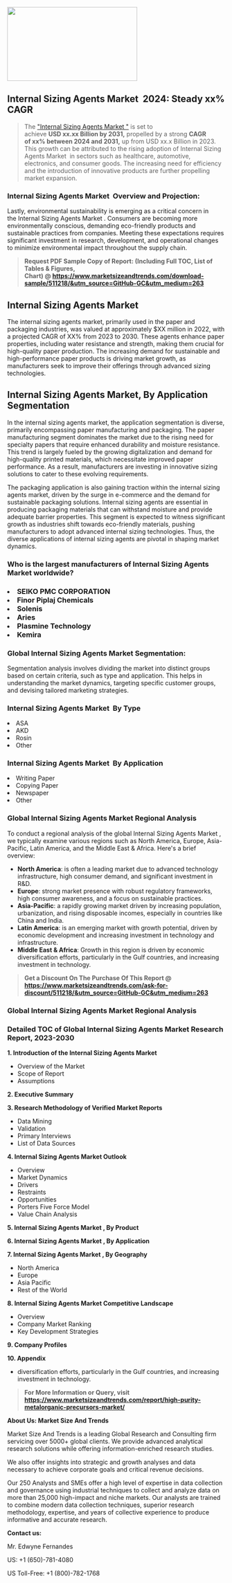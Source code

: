 <p><img class="alignnone size-medium wp-image-20088" src="https://ffe5etoiles.com/wp-content/uploads/2024/12/MST1-300x171.png" alt="" width="300" height="171" /></p><h2 id="ember46" class="ember-view reader-text-block__heading-2">Internal Sizing Agents Market &nbsp;2024: Steady&nbsp;xx% CAGR</h2><blockquote id="ember47" class="ember-view reader-text-block__blockquote">The&nbsp;<a class="app-aware-link " href="https://www.marketsizeandtrends.com/download-sample/511218/&utm_source=GitHub-GC&utm_medium=263" target="_blank" data-test-app-aware-link="">"Internal Sizing Agents Market "</a>&nbsp;is set to achieve&nbsp;<strong>USD&nbsp;xx.xx&nbsp;Billion by 2031,</strong>&nbsp;propelled by a strong&nbsp;<strong>CAGR of&nbsp;xx% between 2024 and 2031,</strong>&nbsp;up from USD xx.x Billion in 2023. This growth can be attributed to the rising adoption of&nbsp;Internal Sizing Agents Market &nbsp;in sectors such as healthcare, automotive, electronics, and consumer goods. The increasing need for efficiency and the introduction of innovative products are further propelling market expansion.</blockquote><h3 id="ember48" class="ember-view reader-text-block__heading-3">Internal Sizing Agents Market &nbsp;Overview and Projection:</h3><p id="ember49" class="ember-view reader-text-block__paragraph">Lastly, environmental sustainability is emerging as a critical concern in the&nbsp;Internal Sizing Agents Market . Consumers are becoming more environmentally conscious, demanding eco-friendly products and sustainable practices from companies. Meeting these expectations requires significant investment in research, development, and operational changes to minimize environmental impact throughout the supply chain.</p><blockquote id="ember50" class="ember-view reader-text-block__blockquote"><strong>Request PDF Sample Copy of Report: (Including Full TOC, List of Tables &amp; Figures, Chart)&nbsp;@&nbsp;<strong><a href="https://www.marketsizeandtrends.com/download-sample/511218/&utm_source=GitHub-GC&utm_medium=263" target="_blank">https://www.marketsizeandtrends.com/download-sample/511218/&utm_source=GitHub-GC&utm_medium=263</a></strong></strong></blockquote><h3 class=""> <h2>Internal Sizing Agents Market</h2><p>The internal sizing agents market, primarily used in the paper and packaging industries, was valued at approximately $XX million in 2022, with a projected CAGR of XX% from 2023 to 2030. These agents enhance paper properties, including water resistance and strength, making them crucial for high-quality paper production. The increasing demand for sustainable and high-performance paper products is driving market growth, as manufacturers seek to improve their offerings through advanced sizing technologies.</p><h2>Internal Sizing Agents Market, By Application Segmentation</h2><p>In the internal sizing agents market, the application segmentation is diverse, primarily encompassing paper manufacturing and packaging. The paper manufacturing segment dominates the market due to the rising need for specialty papers that require enhanced durability and moisture resistance. This trend is largely fueled by the growing digitalization and demand for high-quality printed materials, which necessitate improved paper performance. As a result, manufacturers are investing in innovative sizing solutions to cater to these evolving requirements.</p><p>The packaging application is also gaining traction within the internal sizing agents market, driven by the surge in e-commerce and the demand for sustainable packaging solutions. Internal sizing agents are essential in producing packaging materials that can withstand moisture and provide adequate barrier properties. This segment is expected to witness significant growth as industries shift towards eco-friendly materials, pushing manufacturers to adopt advanced internal sizing technologies. Thus, the diverse applications of internal sizing agents are pivotal in shaping market dynamics.</p></h3><h3 id="" class="">Who is the largest manufacturers of&nbsp;Internal Sizing Agents Market worldwide?</h3><h3 class=""></Li><Li>SEIKO PMC CORPORATION</Li><Li> Finor Piplaj Chemicals</Li><Li> Solenis</Li><Li> Aries</Li><Li> Plasmine Technology</Li><Li> Kemira</h3><h3 id="ember53" class="ember-view reader-text-block__heading-3">Global&nbsp;Internal Sizing Agents Market Segmentation:</h3><p id="ember54" class="ember-view reader-text-block__paragraph">Segmentation analysis involves dividing the market into distinct groups based on certain criteria, such as type and application. This helps in understanding the market dynamics, targeting specific customer groups, and devising tailored marketing strategies.</p><h3 id="" class="">Internal Sizing Agents Market &nbsp;By Type</h3><p></Li><Li>ASA</Li><Li> AKD</Li><Li> Rosin</Li><Li> Other</p><h3 id="" class="">Internal Sizing Agents Market &nbsp;By Application</h3><p class=""></Li><Li>Writing Paper</Li><Li> Copying Paper</Li><Li> Newspaper</Li><Li> Other</p><h3 id="ember62" class="ember-view reader-text-block__heading-3">Global Internal Sizing Agents Market Regional Analysis</h3><p id="ember63" class="ember-view reader-text-block__paragraph">To conduct a regional analysis of the global Internal Sizing Agents Market , we typically examine various regions such as North America, Europe, Asia-Pacific, Latin America, and the Middle East &amp; Africa. Here's a brief overview:</p><ul><li><strong>North America</strong>: is often a leading market due to advanced technology infrastructure, high consumer demand, and significant investment in R&amp;D.</li><li><strong>Europe</strong>: strong market presence with robust regulatory frameworks, high consumer awareness, and a focus on sustainable practices.</li><li><strong>Asia-Pacific</strong>: a rapidly growing market driven by increasing population, urbanization, and rising disposable incomes, especially in countries like China and India.</li><li><strong>Latin America</strong>: is an emerging market with growth potential, driven by economic development and increasing investment in technology and infrastructure.</li><li><strong>Middle East &amp; Africa</strong>: Growth in this region is driven by economic diversification efforts, particularly in the Gulf countries, and increasing investment in technology.</li></ul><blockquote id="ember61" class="ember-view reader-text-block__blockquote"><strong>Get a Discount On The Purchase Of This Report @ <strong><a href="https://html-cleaner.com/" target="">https://www.marketsizeandtrends.com/ask-for-discount/511218/&utm_source=GitHub-GC&utm_medium=263</a></strong></strong></blockquote><h3 id="ember62" class="ember-view reader-text-block__heading-3">Global Internal Sizing Agents Market Regional Analysis</h3><h3 id="" class="">Detailed TOC of Global Internal Sizing Agents Market Research Report, 2023-2030</h3><p id="" class=""><strong>1. Introduction of the Internal Sizing Agents Market </strong></p><ul><li>Overview of the Market</li><li>Scope of Report</li><li>Assumptions</li></ul><p id="" class=""><strong>2. Executive Summary</strong></p><p id="" class=""><strong>3. Research Methodology of Verified Market Reports</strong></p><ul><li>Data Mining</li><li>Validation</li><li>Primary Interviews</li><li>List of Data Sources</li></ul><p id="" class=""><strong>4. Internal Sizing Agents Market Outlook</strong></p><ul><li>Overview</li><li>Market Dynamics</li><li>Drivers</li><li>Restraints</li><li>Opportunities</li><li>Porters Five Force Model</li><li>Value Chain Analysis</li></ul><p id="" class=""><strong>5. Internal Sizing Agents Market , By Product</strong></p><p id="" class=""><strong>6. Internal Sizing Agents Market , By Application</strong></p><p id="" class=""><strong>7. Internal Sizing Agents Market , By Geography</strong></p><ul><li>North America</li><li>Europe</li><li>Asia Pacific</li><li>Rest of the World</li></ul><p id="" class=""><strong>8. Internal Sizing Agents Market Competitive Landscape</strong></p><ul><li>Overview</li><li>Company Market Ranking</li><li>Key Development Strategies</li></ul><p id="" class=""><strong>9. Company Profiles</strong></p><p id="" class=""><strong>10. Appendix</strong></p><ul><li>diversification efforts, particularly in the Gulf countries, and increasing investment in technology.</li></ul><blockquote id="ember65" class="ember-view reader-text-block__blockquote"><strong>For More Information or Query, visit <strong><strong><a href="https://html-cleaner.com/" target="">https://www.marketsizeandtrends.com/report/high-purity-metalorganic-precursors-market/</a></strong></strong></strong></blockquote><p id="" class=""><strong>About Us: Market Size And Trends</strong></p><p id="" class="">Market Size And Trends is a leading Global Research and Consulting firm servicing over 5000+ global clients. We provide advanced analytical research solutions while offering information-enriched research studies.</p><p id="" class="">We also offer insights into strategic and growth analyses and data necessary to achieve corporate goals and critical revenue decisions.</p><p id="" class="">Our 250 Analysts and SMEs offer a high level of expertise in data collection and governance using industrial techniques to collect and analyze data on more than 25,000 high-impact and niche markets. Our analysts are trained to combine modern data collection techniques, superior research methodology, expertise, and years of collective experience to produce informative and accurate research.</p><p id="" class=""><strong>Contact us:</strong></p><p id="" class="">Mr. Edwyne Fernandes</p><p id="" class="">US: +1 (650)-781-4080</p><p id="" class="">US Toll-Free: +1 (800)-782-1768</p>
